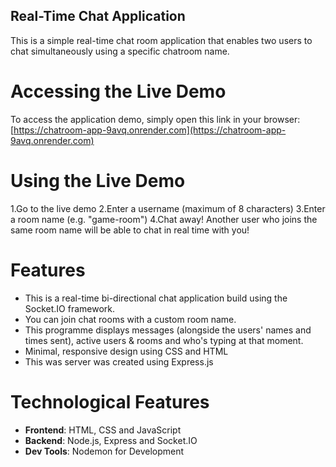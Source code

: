 ## Real-Time Chat Application

This is a simple real-time chat room application that enables two users to chat simultaneously using a specific chatroom name.

# Accessing the Live Demo

To access the application demo, simply open this link in your browser:
[https://chatroom-app-9avq.onrender.com](https://chatroom-app-9avq.onrender.com)

# Using the Live Demo

1.Go to the live demo
2.Enter a username (maximum of 8 characters)
3.Enter a room name (e.g. "game-room")
4.Chat away! Another user who joins the same room name will be able to chat in real time with you!

# Features

- This is a real-time bi-directional chat application build using the Socket.IO framework.
- You can join chat rooms with a custom room name.
- This programme displays messages (alongside the users' names and times sent), active users & rooms and who's typing at that moment.
- Minimal, responsive design using CSS and HTML
- This was server was created using Express.js

# Technological Features
- **Frontend**: HTML, CSS and JavaScript
- **Backend**: Node.js, Express and Socket.IO
- **Dev Tools**: Nodemon for Development
